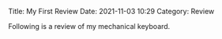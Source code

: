 Title: My First Review
Date: 2021-11-03 10:29
Category: Review

Following is a review of my mechanical keyboard.

